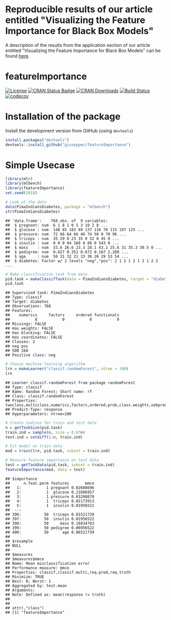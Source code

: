 
Reproducible results of our article entitled "Visualizing the Feature Importance for Black Box Models"
======================================================================================================

A description of the results from the application section of our article entitled "Visualizing the Feature Importance for Black Box Models" can be found [here](https://github.com/giuseppec/featureImportance/blob/master/ecml-demo/application_results.md).

featureImportance
=================

[![License](https://img.shields.io/badge/License-BSD%203--Clause-blue.svg)](https://opensource.org/licenses/BSD-3-Clause) [![CRAN Status Badge](http://www.r-pkg.org/badges/version/featureImportance)](http://cran.r-project.org/web/packages/featureImportance) [![CRAN Downloads](http://cranlogs.r-pkg.org/badges/featureImportance)](http://cran.rstudio.com/web/packages/featureImportance/index.html) [![Build Status](https://travis-ci.org/giuseppec/featureImportance.svg?branch=master)](https://travis-ci.org/giuseppec/featureImportance) [![codecov](https://codecov.io/gh/giuseppec/featureImportance/branch/master/graph/badge.svg?token=2w8ISxXGMc)](https://codecov.io/gh/giuseppec/featureImportance)

Installation of the package
===========================

Install the development version from GitHub (using `devtools`)

``` r
install.packages("devtools")
devtools::install_github("giuseppec/featureImportance")
```

Simple Usecase
==============

``` r
library(mlr)
library(mlbench)
library(featureImportance)
set.seed(2018)

# Look at the data
data(PimaIndiansDiabetes, package = "mlbench")
str(PimaIndiansDiabetes)
```

    ## 'data.frame':    768 obs. of  9 variables:
    ##  $ pregnant: num  6 1 8 1 0 5 3 10 2 8 ...
    ##  $ glucose : num  148 85 183 89 137 116 78 115 197 125 ...
    ##  $ pressure: num  72 66 64 66 40 74 50 0 70 96 ...
    ##  $ triceps : num  35 29 0 23 35 0 32 0 45 0 ...
    ##  $ insulin : num  0 0 0 94 168 0 88 0 543 0 ...
    ##  $ mass    : num  33.6 26.6 23.3 28.1 43.1 25.6 31 35.3 30.5 0 ...
    ##  $ pedigree: num  0.627 0.351 0.672 0.167 2.288 ...
    ##  $ age     : num  50 31 32 21 33 30 26 29 53 54 ...
    ##  $ diabetes: Factor w/ 2 levels "neg","pos": 2 1 2 1 2 1 2 1 2 2 ...

``` r
# Make classification task from data
pid.task = makeClassifTask(data = PimaIndiansDiabetes, target = "diabetes")
pid.task
```

    ## Supervised task: PimaIndiansDiabetes
    ## Type: classif
    ## Target: diabetes
    ## Observations: 768
    ## Features:
    ##    numerics     factors     ordered functionals 
    ##           8           0           0           0 
    ## Missings: FALSE
    ## Has weights: FALSE
    ## Has blocking: FALSE
    ## Has coordinates: FALSE
    ## Classes: 2
    ## neg pos 
    ## 500 268 
    ## Positive class: neg

``` r
# Choose machine learning algorithm 
lrn = makeLearner("classif.randomForest", ntree = 100)
lrn
```

    ## Learner classif.randomForest from package randomForest
    ## Type: classif
    ## Name: Random Forest; Short name: rf
    ## Class: classif.randomForest
    ## Properties: twoclass,multiclass,numerics,factors,ordered,prob,class.weights,oobpreds,featimp
    ## Predict-Type: response
    ## Hyperparameters: ntree=100

``` r
# Create indices for train and test data
n = getTaskSize(pid.task)
train.ind = sample(n, size = 0.6*n)
test.ind = setdiff(1:n, train.ind)

# Fit model on train data
mod = train(lrn, pid.task, subset = train.ind)

# Measure feature importance on test data
test = getTaskData(pid.task, subset = train.ind)
featureImportance(mod, data = test)
```

    ## $importance
    ##      n.feat.perm features       mmce
    ##   1:           1 pregnant 0.02608696
    ##   2:           1  glucose 0.21086957
    ##   3:           1 pressure 0.03260870
    ##   4:           1  triceps 0.02173913
    ##   5:           1  insulin 0.01956522
    ##  ---                                
    ## 396:          50  triceps 0.01521739
    ## 397:          50  insulin 0.01956522
    ## 398:          50     mass 0.10434783
    ## 399:          50 pedigree 0.06956522
    ## 400:          50      age 0.06521739
    ## 
    ## $resample
    ## NULL
    ## 
    ## $measures
    ## $measures$mmce
    ## Name: Mean misclassification error
    ## Performance measure: mmce
    ## Properties: classif,classif.multi,req.pred,req.truth
    ## Minimize: TRUE
    ## Best: 0; Worst: 1
    ## Aggregated by: test.mean
    ## Arguments: 
    ## Note: Defined as: mean(response != truth)
    ## 
    ## 
    ## attr(,"class")
    ## [1] "featureImportance"
